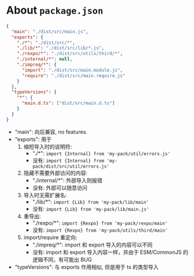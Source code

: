 # About `package.json`

```json
{
  "main": "./dist/src/main.js",
  "exports": {
    "./*": "./dist/src/*",
    "./lib/*": "./dist/src/lib/*.js",
    "./rexpo/*": "./dist/src/utils/third/*",
    "./internal/*": null,
    "./impreq/*": {
      "import": "./dist/src/main.module.js",
      "require": "./dist/src/main.require.js"
    }
  },
  "typeVersions": {
    "*": {
      "main.d.ts": ["dist/src/main.d.ts"]
    }
  }
}
```

- "main": 向后兼容, no features.
- "exports": 用于 <br/>
  1. 缩短导入时的说明符:
     - "./\*": `import {Internal} from 'my-pack/util/errors.js'`
     - 没有: `import {Internal} from 'my-pack/dist/src/util/errors.js'`
  2. 隐藏不需要外部访问的内容:
     - "./internal/\*": 外部导入则报错
     - 没有: 外部可以随意访问
  3. 导入时无需扩展名:
     - "./lib/\*": `import {Lib} from 'my-pack/lib/main'`
     - 没有: `import {Lib} from 'my-pack/lib/main.js'`
  4. 重导出:
     - "./rexpo/\*": `import {Rexpo} from 'my-pack/rexpo/main'`
     - 没有: `import {Rexpo} from 'my-pack/utils/third/main'`
  5. import/require 重定向:
     - "./impreq/\*": import 和 export 导入的内容可以不同
     - 没有: import 和 export 导入内容一样，并由于 ESM/CommonJS 的逻辑不同，有可能出 BUG
- "typeVersions": 与 exports 作用相似, 但是用于 ts 的类型导入
